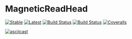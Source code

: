 # MagneticReadHead

[![Stable](https://img.shields.io/badge/docs-stable-blue.svg)](https://oxinabox.github.io/MagneticReadHead.jl/stable)
[![Latest](https://img.shields.io/badge/docs-latest-blue.svg)](https://oxinabox.github.io/MagneticReadHead.jl/latest)
[![Build Status](https://travis-ci.com/oxinabox/MagneticReadHead.jl.svg?branch=master)](https://travis-ci.com/oxinabox/MagneticReadHead.jl)
[![Build Status](https://ci.appveyor.com/api/projects/status/github/oxinabox/MagneticReadHead.jl?svg=true)](https://ci.appveyor.com/project/oxinabox/MagneticReadHead-jl)
[![Coveralls](https://coveralls.io/repos/github/oxinabox/MagneticReadHead.jl/badge.svg?branch=master)](https://coveralls.io/github/oxinabox/MagneticReadHead.jl?branch=master)



[![asciicast](https://asciinema.org/a/Xmr69JEXe5sgIpyxgTsFmoJRA.svg)](https://asciinema.org/a/Xmr69JEXe5sgIpyxgTsFmoJRA)
